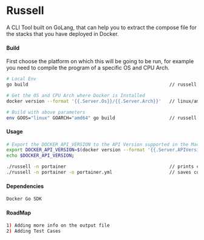 # Russell

A CLI Tool built on GoLang, that can help you to extract the compose file for the stacks that you have deployed in Docker.


#### Build

First choose the platform on which this will be going to be run, for example you need to compile the program of a specific OS and CPU Arch.
```bash
# Local Env
go build                                                    // russell bin

# Get the OS and CPU Arch where Docker is Installed
docker version --format '{{.Server.Os}}/{{.Server.Arch}}'   // linux/amd64

# Build with above parameters
env GOOS="linux" GOARCH="amd64" go build                    // russell bin
```

#### Usage
```bash
# Export the DOCKER_API_VERSION to the API Version supported in the Machine
export DOCKER_API_VERSION=$(docker version --format '{{.Server.APIVersion}}');
echo $DOCKER_API_VERSION;

./russell -n portainer                                      // prints compose file in terminal(stdout)
./russell -n portainer -o portainer.yml                     // saves compose file to portainer.yml file in the same directory
```

#### Dependencies
```bash
Docker Go SDK
```

#### RoadMap
```bash
1) Adding more info on the output file
2) Adding Test Cases
```